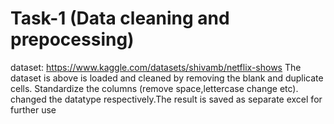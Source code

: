 # Task-1 (Data cleaning and prepocessing)
dataset:
https://www.kaggle.com/datasets/shivamb/netflix-shows
The dataset is above is loaded and cleaned by removing the blank and duplicate cells. Standardize the columns (remove space,lettercase change etc). changed the datatype respectively.The result is saved as separate excel for further use
